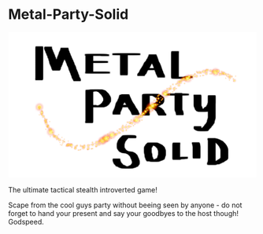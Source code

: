 # Metal-Party-Solid
![Metal Party Solid](./assets/sprites/logo.png)

The ultimate tactical stealth introverted game!

Scape from the cool guys party without beeing seen by anyone - do not forget to hand your present and say your goodbyes to the host though! Godspeed.
